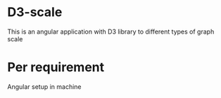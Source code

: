 # D3-scale
This is an angular application with D3 library to different types of graph scale

# Per requirement
Angular setup in machine 


